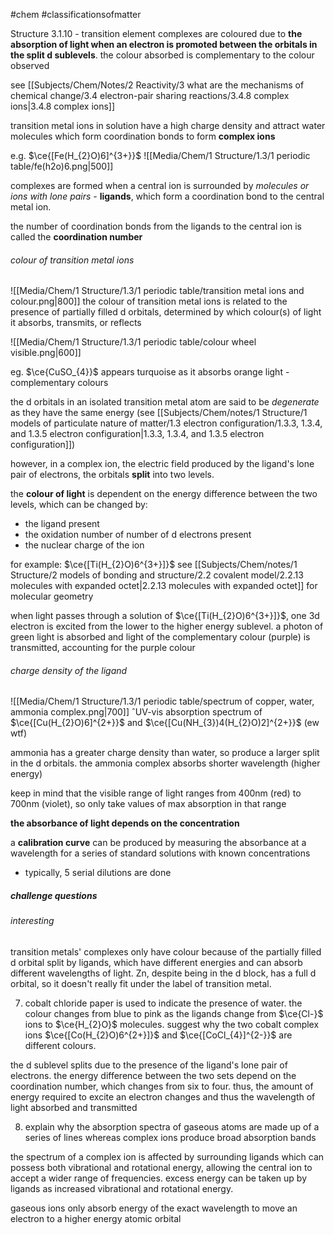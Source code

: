#chem #classificationsofmatter

Structure 3.1.10 - transition element complexes are coloured due to **the absorption of light when an electron is promoted between the orbitals in the split $\text{d}$ sublevels**. the colour absorbed is complementary to the colour observed

see [[Subjects/Chem/Notes/2 Reactivity/3 what are the mechanisms of chemical change/3.4 electron-pair sharing reactions/3.4.8 complex ions|3.4.8 complex ions]]

transition metal ions in solution have a high charge density and attract water molecules which form coordination bonds to form **complex ions**

e.g. $\ce{[Fe(H_{2}O)6]^{3+}}$
![[Media/Chem/1 Structure/1.3/1 periodic table/fe(h2o)6.png|500]]

complexes are formed when a central ion is surrounded by *molecules or ions with lone pairs* - **ligands**, which form a coordination bond to the central metal ion. 

the number of coordination bonds from the ligands to the central ion is called the **coordination number**

###### colour of transition metal ions

![[Media/Chem/1 Structure/1.3/1 periodic table/transition metal ions and colour.png|800]]
the colour of transition metal ions is related to the presence of partially filled $\text{d}$ orbitals, determined by which colour(s) of light it absorbs, transmits, or reflects

![[Media/Chem/1 Structure/1.3/1 periodic table/colour wheel visible.png|600]]

eg. $\ce{CuSO_{4}}$ appears turquoise as it absorbs orange light - complementary colours

the $\text{d}$ orbitals in an isolated transition metal atom are said to be *degenerate* as they have the same energy (see [[Subjects/Chem/notes/1 Structure/1 models of particulate nature of matter/1.3 electron configuration/1.3.3, 1.3.4, and 1.3.5 electron configuration|1.3.3, 1.3.4, and 1.3.5 electron configuration]])

however, in a complex ion, the electric field produced by the ligand's lone pair of electrons, the orbitals **split** into two levels.

the **colour of light** is dependent on the energy difference between the two levels, which can be changed by:
- the ligand present
- the oxidation number of number of d electrons present
- the nuclear charge of the ion

for example: $\ce{[Ti(H_{2}O)6^{3+}]}$
see [[Subjects/Chem/notes/1 Structure/2 models of bonding and structure/2.2 covalent model/2.2.13 molecules with expanded octet|2.2.13 molecules with expanded octet]] for molecular geometry

when light passes through a solution of $\ce{[Ti(H_{2}O)6^{3+}]}$, one $\text{3d}$ electron is excited from the lower to the higher energy sublevel. a photon of green light is absorbed and light of the complementary colour (purple) is transmitted, accounting for the purple colour
###### charge density of the ligand
![[Media/Chem/1 Structure/1.3/1 periodic table/spectrum of copper, water, ammonia complex.png|700]]
ˆUV-vis absorption spectrum of $\ce{[Cu(H_{2}O)6]^{2+}}$ and $\ce{[Cu(NH_{3})4(H_{2}O)2]^{2+}}$ (ew wtf)

ammonia has a greater charge density than water, so produce a larger split in the $\text{d}$ orbitals. the ammonia complex absorbs shorter wavelength (higher energy) 

keep in mind that the visible range of light ranges from 400nm (red) to 700nm (violet), so only take values of max absorption in that range

**the absorbance of light depends on the concentration**

a **calibration curve** can be produced by measuring the absorbance at a wavelength for a series of standard solutions with known concentrations
- typically, 5 serial dilutions are done

##### challenge questions

###### interesting
transition metals' complexes only have colour because of the partially filled d orbital split by ligands, which have different energies and can absorb different wavelengths of light. Zn, despite being in the d block, has a full d orbital, so it doesn't really fit under the label of transition metal.

7. cobalt chloride paper is used to indicate the presence of water. the colour changes from blue to pink as the ligands change from $\ce{Cl-}$ ions to $\ce{H_{2}O}$ molecules. suggest why the two cobalt complex ions $\ce{[Co(H_{2}O)6^{2+}]}$ and $\ce{[CoCl_{4}]^{2-}}$ are different colours.

the d sublevel splits due to the presence of the ligand's lone pair of electrons. the energy difference between the two sets depend on the coordination number, which changes from six to four. thus, the amount of energy required to excite an electron changes and thus the wavelength of light absorbed and transmitted

8. explain why the absorption spectra of gaseous atoms are made up of a series of lines whereas complex ions produce broad absorption bands

the spectrum of a complex ion is affected by surrounding ligands which can possess both vibrational and rotational energy, allowing the central ion to accept a wider range of frequencies. excess energy can be taken up by ligands as increased vibrational and rotational energy.

gaseous ions only absorb energy of the exact wavelength to move an electron to a higher energy atomic orbital
